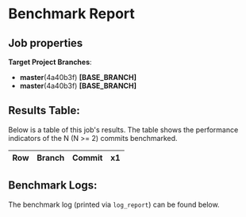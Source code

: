 # Benchmark Report

## Job properties

**Target Project Branches**:
- **master**(4a40b3f) **[BASE_BRANCH]**
- **master**(4a40b3f) **[BASE_BRANCH]**

## Results Table:

Below is a table of this job's results. The table shows the
performance indicators of the N (N >= 2) commits benchmarked.

| Row | Branch |  Commit |  x1 | 
| --- | --------- |  --------- |  --------- | 


## Benchmark Logs:

The benchmark log (printed via `log_report`) can be found below.

```
```
